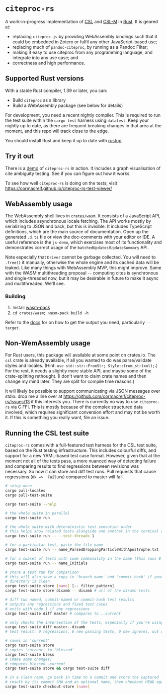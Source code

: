 # `citeproc-rs`

A work-in-progress implementation of [CSL][] and [CSL-M][] in [Rust][]. It is 
geared at:

* replacing `citeproc-js` by providing WebAssembly bindings such that it could 
  be embedded in Zotero or fulfil any other JavaScript-based use;
* replacing much of `pandoc-citeproc`, by running as a Pandoc Filter;
* making it easy to use citeproc from any programming language, and integrate 
  into any use case; and
* correctness and high performance.

[CSL]: https://docs.citationstyles.org/en/stable/specification.html
[CSL-M]: https://citeproc-js.readthedocs.io/en/latest/csl-m/index.html
[Rust]: https://rust-lang.org/

## Supported Rust versions

With a stable Rust compiler, 1.39 or later, you can:

* Build `citeproc` as a library
* Build a WebAssembly package (see below for details)

For development, you need a recent nightly compiler. This is required to run 
the test suite within the `cargo test` harness using `datatest`. Keep your 
nightly up to date, as there are frequent breaking changes in that area at the 
moment, and this repo will track close to the edge.

You should install Rust and keep it up to date with 
[rustup](https://rustup.rs/). 

## Try it out

There is a [demo](https://cormacrelf.github.io/citeproc-wasm-demo/) of 
`citeproc-rs` in action. It includes a graph visualisation of cite ambiguity 
testing. See if you can figure out how it works.

To see how well `citeproc-rs` is doing on the tests, visit
https://cormacrelf.github.io/citeproc-rs-test-viewer/

## WebAssembly usage

The WebAssembly shell lives in `crates/wasm`. It consists of a JavaScript API, 
which includes asynchronous locale fetching. The API works mostly by 
serializing to JSON and back, but this is invisible. It includes TypeScript 
definitions, which are the main source of documentation. Open up the generated 
`.d.ts` file or view the doc-comments with your editor or IDE. A useful 
reference is the `js-demo`, which exercises most of its functionality and 
demonstrates correct usage of the `batchedUpdates`/`UpdateSummary` API.

Note especially that `Driver` cannot be garbage collected. You will need to 
`.free()` it manually, otherwise the whole engine and its cached data will be 
leaked. Like many things with WebAssembly MVP, this might improve. Same with 
the WASM multithreading proposal -- computing cites is synchronous and 
single-threaded now, but it may be desirable in future to make it async and 
multithreaded. We'll see.

### Building

1. Install [wasm-pack](https://rustwasm.github.io/wasm-pack/installer/)
2. `cd crates/wasm`; ` wasm-pack build -h`

Refer to the 
[docs](https://rustwasm.github.io/docs/wasm-pack/commands/build.html) for on 
how to get the output you need, particularly `--target`. 

## Non-WemAssembly usage

For Rust users, this package will available at some point on crates.io. The 
`csl` crate is already available, if all you wanted to do was parse/validate 
styles and locales. (Hint: `use std::str::FromStr; Style::from_str(xml);`.) For 
the rest, it needs a slightly more stable API, and maybe some of the 
crate-splitting rethought. (I don't want to claim crate names and then change 
my mind later. They are split for compile time reasons.)

It will likely be possible to support communicating via JSON messages over 
stdio: drop me a line over at 
https://github.com/cormacrelf/citeproc-rs/issues/13 if this interests you.
There is currently no way to use `citeproc-rs` via C FFI. This is mostly 
because of the complex structured data involved, which requires significant 
conversion effort and may not be worth it. If this is something you really 
want, file an issue.

## Running the CSL test suite

`citeproc-rs` comes with a full-featured test harness for the CSL test suite, 
based on the Rust testing infrastructure. This includes colourful diffs, and 
support for a new YAML-based test case format. However, given that at the 
moment not all of the tests pass, a more nuanced way of detecting failure and 
comparing results to find regressions between revisions was necessary. So now 
it can store and diff test runs. Pull requests that cause regressions (`Ok => 
Failure`) compared to master will fail.

```sh
# setup once
cargo pull-locales
cargo pull-test-suite

cargo test-suite --help

# the whole suite in parallel
cargo test-suite run

# the whole suite with deterministic test execution order
# this helps show related tests alongside one another in the terminal output
cargo test-suite run -- --test-threads 1

# for a particular test, paste the file name
cargo test-suite run -- name_ParsedDroppingParticleWithApostrophe.txt

# for a subset of tests with some commonality in the name (this runs 8 of them)
cargo test-suite run -- name_Initials

# store a test run for comparison
# this will also save a copy in 'branch_name' and 'commit_hash' if your working 
# directory is clean
cargo test-suite store [name] [-- filter_pattern]
cargo test-suite store disamb -- disamb # all of the disamb tests

# diff two named, commit-named or commit-hash test results
# outputs any regressions and fixed test cases
# exits with code 1 if any regressions
cargo test-suite diff master # compares to ..current

# only checks the intersection of the tests, especially if you're using a filter
cargo test-suite diff master..disamb
# test result: 0 regressions, 0 new passing tests, 0 new ignores, out of 107 intersecting tests

# saves in 'current'
cargo test-suite store
# copies 'current' to 'blessed'
cargo test-suite bless
# (make some changes)
# compares blessed..current
cargo test-suite store && cargo test-suite diff

# in a clean repo, go back in time to a commit and store the captured
# result by its commit SHA and an optional name, then checkout HEAD again
cargo test-suite checkout-store [name]
```

<!--

Hidden because not currently working.

## Try it out!

Currently it can:

* parse a CSL style (ignoring `<info>`) with built-in validation, 
  type-checking, error reporting, and semantic versioning,
* parse a CSL-M style (ignoring `<info>`, probably still missing many 
  undocumented `citeproc-js` extensions to the spec),
* parse locale files and perform locale fallback and merging for 
  terms/dates/etc inside it
* parse a CSL-JSON file into references
* pluck out a particular reference, and execute the style against only that one
* read and write cites for an entire Pandoc JSON document

### Parse a style

```sh
git clone https://github.com/cormacrelf/citeproc-rs
cd citeproc-rs/crates/citeproc-cli
cargo run -- --csl ../example.csl # runs on a predefined single ref
cargo run -- --csl ../example.csl --library path/to/csl-json/file.json
```

To test it across the entire styles repo:

```sh
cd citeproc-rs/crates/citeproc-cli
cargo install --path . --force
cd ../..
git clone https://github.com/citation-style-language/styles
for style in styles/*.csl; do citeproc-rs --csl $style | pandoc -f json -t html; done
```

* Some styles in the repo are possibly invalid (mostly for using terms that 
  don't exist).
* Some will successfully output HTML!

### Parse a locale

You can also parse a locale to check for errors. It can find a locale in a 
locales directory assuming it is structured like [the official CSL locales 
repo](https://github.com/citation-style-language/locales), found via
[directories](https://docs.rs/directories) (the cache directory). **Shortcut**:

```sh
# clones the locales repo into place for you
cargo pull-locales
```

Then:

```sh
# currently broken
cd crates/citeproc-cli
cargo run -- parse-locale --lang en-GB
```

### The big end-to-end Pandoc filter (currently broken)

#### Step 1: export a CSL-JSON library somewhere, with Zotero for example

#### Step 2: create a markdown file

It must contain inline `csl`/`bibliography` metadata. Currently, and contrary 
to its documentation, Pandoc will automatically add `-F pandoc-citeproc` 
whenever you add command line `--metadata csl=XXX` or `--metadata 
bibliography=XXX` flags. (That is, as far as I know, only supposed to happen if 
you use shorthand `--csl XXX` or `--bibliography XXX`.)

    ---
    csl: path-to-my-csl.csl
    bibliography: path-to-my-csl-json-library.json
    ---

    First paragraph.[@knownCitekey]

    Second paragraph.[@knownCitekey; @anotherOne]

#### Step 4: Run as a filter!

```sh
# much quicker than `build --release` or `install --path .`
cargo build

pandoc -F ../target/debug/citeproc-rs input.md -s -o out.html

open out.html
```

-->

